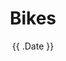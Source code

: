 ---
title: "Bikes"
# layout: "archives"
# url: "/archives"
summary: archives
date: "{{ .Date }}"
---